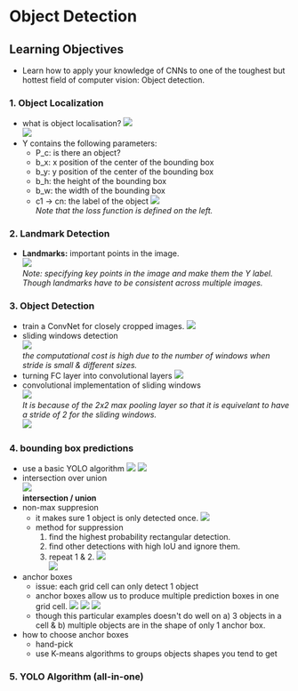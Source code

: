 # Object Detection

## Learning Objectives
* Learn how to apply your knowledge of CNNs to one of the toughest but hottest field of computer vision: Object detection. 

### 1. Object Localization 
* what is object localisation? 
![](./img/wk03_localisation.png)  
![](./img/wk03_localisation2.png)  
* Y contains the following parameters:
	* P_c: is there an object? 
	* b_x: x position of the center of the bounding box 
	* b_y: y position of the center of the bounding box 
	* b_h: the height of the bounding box 
	* b_w: the width of the bounding box 
	* c1 -> cn: the label of the object 
![](./img/wk03_localisation3.png)  
_Note that the loss function is defined on the left._

### 2. Landmark Detection
* __Landmarks:__ important points in the image.  
![](./img/wk03_landmarks.png)  
_Note: specifying key points in the image and make them the Y label. Though landmarks have to be consistent across multiple images._

### 3. Object Detection 
* train a ConvNet for closely cropped images. 
![](./img/wk03_cropped_convnet.png) 
* sliding windows detection  
![](./img/wk03_sliding_windows.png)  
_the computational cost is high due to the number of windows when stride is small & different sizes._
* turning FC layer into convolutional layers
![](./img/wk03_fc_to_conv.png)  
* convolutional implementation of sliding windows  
![](./img/wk03_conv_sliding_windows.png)  
_It is because of the 2x2 max pooling layer so that it is equivelant to have a stride of 2 for the sliding windows._  
![](./img/wk03_conv_sliding_windows2.png)  

### 4. bounding box predictions  
* use a basic YOLO algorithm
![](./img/wk03_bounding_box.png) 
![](./img/wk03_bounding_box2.png)
* intersection over union  
![](./img/wk03_IoU.png)  
__intersection / union__
* non-max suppresion
	* it makes sure 1 object is only detected once. 
	![](./img/wk03_multi_detection.png)  
	* method for suppression
		1. find the highest probability rectangular detection. 
		2. find other detections with high IoU and ignore them. 
		3. repeat 1 & 2. 
		![](./img/wk03_suppression.png)  
		![](./img/wk03_suppression2.png)  
* anchor boxes
	* issue: each grid cell can only detect 1 object
	* anchor boxes allow us to produce multiple prediction boxes in one grid cell. 
	![](./img/wk03_anchor_box.png) 
	![](./img/wk03_anchor_box2.png) 
	![](./img/wk03_anchor_box3.png)   
	* though this particular examples doesn't do well on a) 3 objects in a cell & b) multiple objects are in the shape of only 1 anchor box. 
* how to choose anchor boxes
	* hand-pick 
	* use K-means algorithms to groups objects shapes you tend to get

### 5. YOLO Algorithm (all-in-one)



		


